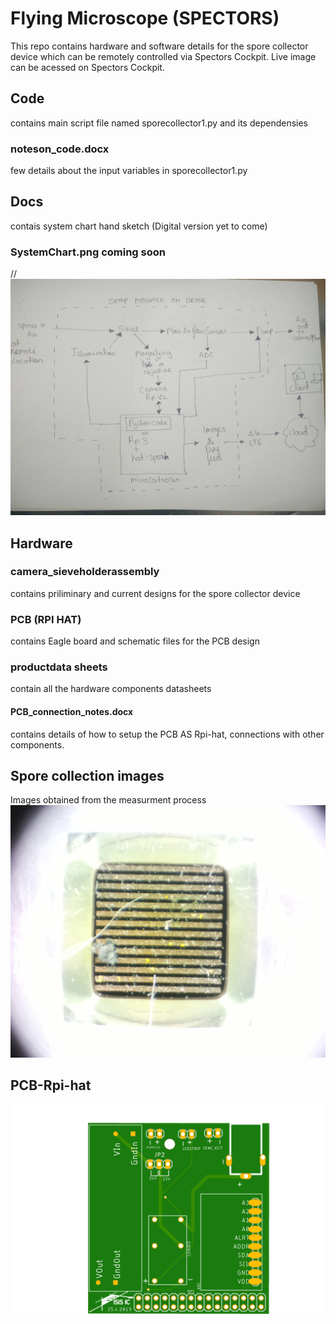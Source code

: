 # Flying Microscope (SPECTORS)
This repo contains hardware and software details for the spore collector device which can be remotely controlled via Spectors Cockpit. Live image can be acessed on Spectors Cockpit.
## Code 
contains main script file named sporecollector1.py and its dependensies
### noteson_code.docx 
few details about the input variables in sporecollector1.py

## Docs 
contais system chart hand sketch  (Digital version yet to come)
### SystemChart.png coming soon
//<img src="/docs/systemchartraw.jpg">

## Hardware
### camera_sieveholderassembly
contains priliminary and current designs for the spore collector device
### PCB (RPI HAT)
 contains Eagle board and schematic files for the PCB design
### productdata sheets
contain all the hardware components datasheets
#### PCB_connection_notes.docx 
contains details of how to setup the PCB AS Rpi-hat, connections with other components.

## Spore collection images
Images obtained from the measurment process
<img src="/spore collection images/image023.jpg">


## PCB-Rpi-hat
<img src="/Hardware/PCB (RPI HAT)/shield_sporecollector v4.png">








